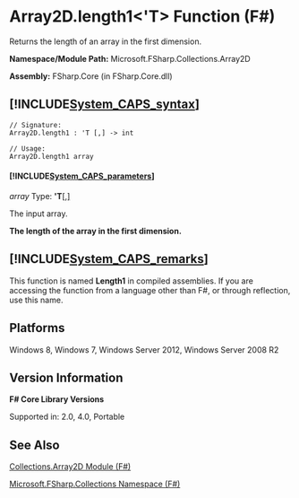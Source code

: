 # Array2D.length1<'T> Function (F#)

Returns the length of an array in the first dimension.

**Namespace/Module Path:** Microsoft.FSharp.Collections.Array2D

**Assembly:** FSharp.Core (in FSharp.Core.dll)


## [!INCLUDE[System_CAPS_syntax](//System/Token/System_CAPS_syntax_md.md)]

```
// Signature:
Array2D.length1 : 'T [,] -> int

// Usage:
Array2D.length1 array
```

#### [!INCLUDE[System_CAPS_parameters](//System/Token/System_CAPS_parameters_md.md)]
*array*
Type: **'T**[[,]](http://msdn.microsoft.com/en-us/library/077252f3-e6ce-441c-9d5b-a6030eaef7cd)


The input array.



**The length of the array in the first dimension.**
## [!INCLUDE[System_CAPS_remarks](//System/Token/System_CAPS_remarks_md.md)]
This function is named **Length1** in compiled assemblies. If you are accessing the function from a language other than F#, or through reflection, use this name.


## Platforms
Windows 8, Windows 7, Windows Server 2012, Windows Server 2008 R2


## Version Information
**F# Core Library Versions**

Supported in: 2.0, 4.0, Portable




## See Also
[Collections.Array2D Module &#40;F&#35;&#41;](Collections.Array2D+Module+28%F%2329%.md)

[Microsoft.FSharp.Collections Namespace &#40;F&#35;&#41;](Microsoft.FSharp.Collections+Namespace+28%F%2329%.md)

